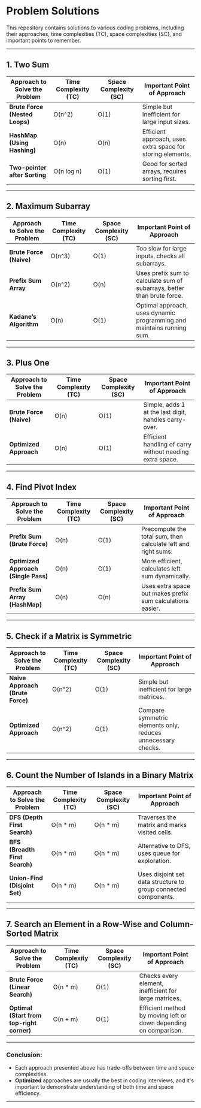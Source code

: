 # Problem Solutions

This repository contains solutions to various coding problems, including their approaches, time complexities (TC), space complexities (SC), and important points to remember.

---

## 1. **Two Sum**

| **Approach to Solve the Problem** | **Time Complexity (TC)** | **Space Complexity (SC)** | **Important Point of Approach** |
|-----------------------------------|--------------------------|---------------------------|---------------------------------|
| **Brute Force (Nested Loops)**    | O(n^2)                   | O(1)                      | Simple but inefficient for large input sizes. |
| **HashMap (Using Hashing)**       | O(n)                     | O(n)                      | Efficient approach, uses extra space for storing elements. |
| **Two-pointer after Sorting**     | O(n log n)               | O(1)                      | Good for sorted arrays, requires sorting first. |

---

## 2. **Maximum Subarray**

| **Approach to Solve the Problem** | **Time Complexity (TC)** | **Space Complexity (SC)** | **Important Point of Approach** |
|-----------------------------------|--------------------------|---------------------------|---------------------------------|
| **Brute Force (Naive)**           | O(n^3)                   | O(1)                      | Too slow for large inputs, checks all subarrays. |
| **Prefix Sum Array**              | O(n^2)                   | O(n)                      | Uses prefix sum to calculate sum of subarrays, better than brute force. |
| **Kadane’s Algorithm**            | O(n)                     | O(1)                      | Optimal approach, uses dynamic programming and maintains running sum. |

---

## 3. **Plus One**

| **Approach to Solve the Problem** | **Time Complexity (TC)** | **Space Complexity (SC)** | **Important Point of Approach** |
|-----------------------------------|--------------------------|---------------------------|---------------------------------|
| **Brute Force (Naive)**           | O(n)                     | O(1)                      | Simple, adds 1 at the last digit, handles carry-over. |
| **Optimized Approach**            | O(n)                     | O(1)                      | Efficient handling of carry without needing extra space. |

---

## 4. **Find Pivot Index**

| **Approach to Solve the Problem** | **Time Complexity (TC)** | **Space Complexity (SC)** | **Important Point of Approach** |
|-----------------------------------|--------------------------|---------------------------|---------------------------------|
| **Prefix Sum (Brute Force)**      | O(n)                     | O(1)                      | Precompute the total sum, then calculate left and right sums. |
| **Optimized Approach (Single Pass)** | O(n)                  | O(1)                      | More efficient, calculates left sum dynamically. |
| **Prefix Sum Array (HashMap)**    | O(n)                     | O(n)                      | Uses extra space but makes prefix sum calculations easier. |

---

## 5. **Check if a Matrix is Symmetric**

| **Approach to Solve the Problem** | **Time Complexity (TC)** | **Space Complexity (SC)** | **Important Point of Approach** |
|-----------------------------------|--------------------------|---------------------------|---------------------------------|
| **Naive Approach (Brute Force)**  | O(n^2)                   | O(1)                      | Simple but inefficient for large matrices. |
| **Optimized Approach**            | O(n^2)                   | O(1)                      | Compare symmetric elements only, reduces unnecessary checks. |

---

## 6. **Count the Number of Islands in a Binary Matrix**

| **Approach to Solve the Problem** | **Time Complexity (TC)** | **Space Complexity (SC)** | **Important Point of Approach** |
|-----------------------------------|--------------------------|---------------------------|---------------------------------|
| **DFS (Depth First Search)**      | O(n * m)                 | O(n * m)                  | Traverses the matrix and marks visited cells. |
| **BFS (Breadth First Search)**    | O(n * m)                 | O(n * m)                  | Alternative to DFS, uses queue for exploration. |
| **Union-Find (Disjoint Set)**     | O(n * m)                 | O(n * m)                  | Uses disjoint set data structure to group connected components. |

---

## 7. **Search an Element in a Row-Wise and Column-Sorted Matrix**

| **Approach to Solve the Problem** | **Time Complexity (TC)** | **Space Complexity (SC)** | **Important Point of Approach** |
|-----------------------------------|--------------------------|---------------------------|---------------------------------|
| **Brute Force (Linear Search)**   | O(n * m)                 | O(1)                      | Checks every element, inefficient for large matrices. |
| **Optimal (Start from top-right corner)** | O(n + m)            | O(1)                      | Efficient method by moving left or down depending on comparison. |

---

### Conclusion:
- Each approach presented above has trade-offs between time and space complexities.
- **Optimized** approaches are usually the best in coding interviews, and it's important to demonstrate understanding of both time and space efficiency.

---
